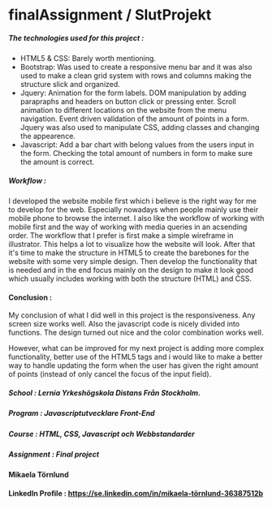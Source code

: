 ﻿# finalAssignment / SlutProjekt

##### The technologies used for this project :

- HTML5 & CSS: Barely worth mentioning. 
- Bootstrap: Was used to create a responsive menu bar and it was also used to make a clean grid system with rows and columns making the structure slick and organized.
- Jquery: Animation for the form labels. DOM manipulation by adding parapraphs and headers on button click or pressing enter. Scroll animation to different locations on the website from the menu navigation. Event driven validation of the amount of points in a form. Jquery was also used to manipulate CSS, adding classes and changing the appearence.
- Javascript: Add a bar chart with belong values from the users input in the form. Checking the total amount of numbers in form to make sure the amount is correct.


#####  Workflow : 

I developed the website mobile first which i believe is the right way for me to develop for the web. Especially nowadays when people mainly use their mobile phone to browse the internet. I also like the workflow of working with mobile first and the way of working with media queries in an acsending order. The workflow that I prefer is first make a simple wireframe in illustrator. This helps a lot to visualize how the website will look. After that it's time to make the structure in HTML5 to create the barebones for the website with some very simple design. Then develop the functionality that is needed and in the end focus mainly on the design to make it look good which usually includes working with both the structure (HTML) and CSS.  


#### Conclusion : 

My conclusion of what I did well in this project is the responsiveness. Any screen size works well. Also the javascript code is nicely divided into functions. The design turned out nice and the color combination works well. 

However, what can be improved for my next project is adding more complex functionality, better use of the HTML5 tags and i would like to make a better way to handle updating the form when the user has given the right amount of points (instead of only cancel the focus of the input field).   

##### School : Lernia Yrkeshögskola Distans Från Stockholm. 
##### Program : Javascriptutvecklare Front-End
##### Course :  HTML, CSS, Javascript och Webbstandarder
##### Assignment : Final project

#### Mikaela Törnlund
#### LinkedIn Profile : https://se.linkedin.com/in/mikaela-törnlund-36387512b
